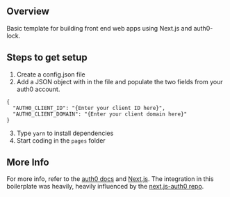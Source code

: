 ## Overview
Basic template for building front end web apps using Next.js and auth0-lock. 

## Steps to get setup
1. Create a config.json file
2. Add a JSON object with in the file and populate the two fields from your auth0 account.
```
{
  "AUTH0_CLIENT_ID": "{Enter your client ID here}",
  "AUTH0_CLIENT_DOMAIN": "{Enter your client domain here}"
}
```
3. Type `yarn` to install dependencies
4. Start coding in the `pages` folder

## More Info
For more info, refer to the [auth0 docs](https://auth0.com/docs/quickstart/spa) and [Next.js](https://github.com/zeit/next.js/). The integration in this boilerplate was heavily, heavily influenced by the [next.js-auth0 repo](https://github.com/luisrudge/next.js-auth0).
